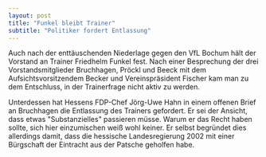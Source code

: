 ```yaml
---
layout: post
title: "Funkel bleibt Trainer"
subtitle: "Politiker fordert Entlassung"
---
```


Auch nach der enttäuschenden Niederlage gegen den VfL Bochum hält der Vorstand an Trainer Friedhelm Funkel fest. Nach einer Besprechung der drei Vorstandsmitglieder Bruchhagen, Pröckl und Beeck mit dem Aufsichtsvorsitzendem Becker und Vereinspräsident Fischer kam man zu dem Entschluss, in der Trainerfrage nicht aktiv zu werden.

Unterdessen hat Hessens FDP-Chef Jörg-Uwe Hahn in einem offenen Brief an Bruchhagen die Entlassung des Trainers gefordert. Er sei der Ansicht, dass etwas "Substanzielles" passieren müsse. Warum er das Recht haben sollte, sich hier einzumischen weiß wohl keiner. Er selbst begründet dies allerdings damit, dass die hessische Landesregierung 2002 mit einer Bürgschaft der Eintracht aus der Patsche geholfen habe.
